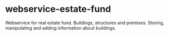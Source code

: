 # webservice-estate-fund
Webservice for real estate fund. Buildings, structures and premises. Storing, manipulating and adding information about buildings.
